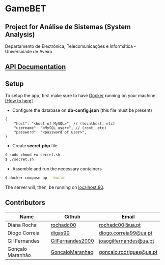 # GameBET

## Project for Análise de Sistemas (System Analysis)

Departamento de Electrónica, Telecomunicações e Informática - Universidade de Aveiro

## [API Documentation](app/api/README.md)

## Setup
To setup the app, first make sure to have [Docker](https://www.docker.com/) running on your machine. [[How to here]](https://www.digitalocean.com/community/tutorials/how-to-install-and-use-docker-on-ubuntu-18-04)


- Configure the database on **db-config.json** (this file must be present)
```json5
{
    "host": "<host of MySQL>", // (localhost, etc)
    "username": "<MySQL user>", // (root, etc)
    "password": "<password of user>",
}
```

- Create **secret.php** file
```bash
$ sudo chmod +x secret.sh
$ ./secret.sh
```

- Assemble and run the necessary containers
```bash
$ docker-compose up --build
```

The server will, then, be running on [localhost:80](http://localhost:80).

## Contributors
| Name | Github | Email |   
|------|--------|-------|
| Diana Rocha | [rochadc00](https://github.com/rochadc00) | rochadc00@ua.pt |
| Diogo Correia | [digas99](https://github.com/digas99) | diogo.correia99@ua.pt |
| Gil Fernandes | [GilFernandes2000](https://github.com/GilFernandes2000) | joaogilfernandes@ua.pt |
| Gonçalo Maranhão | [GoncaloMaranhao](https://github.com/GoncaloMaranhao) | goncalo.rodrigues@ua.pt |

